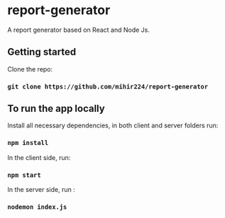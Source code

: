 # report-generator
A report generator based on React and Node Js. 

## Getting started 
Clone the repo: 

### `git clone https://github.com/mihir224/report-generator`

## To run the app locally

Install all necessary dependencies, in both client and server folders run:
### `npm install`

In the client side, run:
### `npm start`

 In the server side, run :
### `nodemon index.js`

